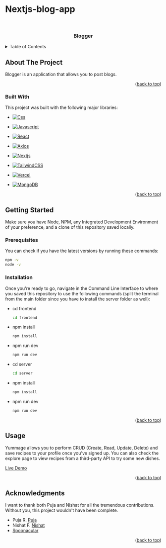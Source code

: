 # Nextjs-blog-app
<a name="readme-top"></a>

<!-- PROJECT SHIELDS -->
<!--
*** I'm using markdown "reference style" links for readability.
*** Reference links are enclosed in brackets [ ] instead of parentheses ( ).
*** See the bottom of this document for the declaration of the reference variables
*** for contributors-url, forks-url, etc. This is an optional, concise syntax you may use.
*** https://www.markdownguide.org/basic-syntax/#reference-style-links
-->

<!-- PROJECT LOGO -->
<br />

<div align='center'>
  <h3 align="center">Blogger</h3>
 </div>

<!-- TABLE OF CONTENTS -->
<details>
  <summary>Table of Contents</summary>
  <ol>
    <li>
      <a href="#about-the-project">About The Project</a>
      <ul>
        <li><a href="#built-with">Built With</a></li>
      </ul>
    </li>
    <li>
      <a href="#getting-started">Getting Started</a>
      <ul>
        <li><a href="#prerequisites">Prerequisites</a></li>
        <li><a href="#installation">Installation</a></li>
      </ul>
    </li>
    <li><a href="#usage">Usage</a></li>
    <li><a href="#acknowledgments">Acknowledgments</a></li>
  </ol>
</details>


<!-- ABOUT THE PROJECT -->
## About The Project

Blogger is an application that allows you to post blogs.

<p align="right">(<a href="#readme-top">back to top</a>)</p>


### Built With

This project was built with the following major libraries:

* [![Css][Css]][Css-url]

* [![Javascript][Js]][Js-url]
  
* [![React][React.js]][React-url]
  
* [![Axios][Axios]][Axios-url]

* [![Nextjs][Nextjs]][Nextjs-url]

* [![TailwindCSS][TailwindCSS]][Tailwind-url]

* [![Vercel][Vercel]][Vercel-url]

* [![MongoDB][MongoDB]][Mongo-url]




<p align="right">(<a href="#readme-top">back to top</a>)</p>


## Getting Started

Make sure you have Node, NPM, any Integrated Development Environment of your preference, and a clone of this repository saved locally. 

### Prerequisites

You can check if you have the latest versions by running these commands:

  ```sh
  npm -v
  node -v
  ```

### Installation

 Once you're ready to go, navigate in the Command Line Interface to where you saved this repository to use the following commands (split the terminal from the main folder since you have to install the server folder as well):

* cd frontend
  ```sh
  cd frontend
  ```
* npm install
  ```sh
  npm install
  ```
* npm run dev
  ```sh
  npm run dev
  ```
* cd server
  ```sh
  cd server
  ```
* npm install
  ```sh
  npm install
  ```
* npm run dev
  ```sh
  npm run dev
  ```
<p align="right">(<a href="#readme-top">back to top</a>)</p>


<!-- USAGE EXAMPLES -->
## Usage

Yummage allows you to perform CRUD (Create, Read, Update, Delete) and save recipes to your profile once you've signed up. You can also check the explore page to view recipes from a third-party API to try some new dishes.

<a href='https://nextjs-blog-app-pi-eight.vercel.app/'>Live Demo</a>
<p align="right">(<a href="#readme-top">back to top</a>)</p>


<!-- ACKNOWLEDGMENTS -->
## Acknowledgments

I want to thank both Puja and Nishat for all the tremendous contributions. Without you, this project wouldn't have been complete.

* Puja R. [Puja](https://github.com/pujaroy280)
* Nishat F. [Nishat](https://github.com/Nemo080)
* [Spoonacular](https://spoonacular.com)


<p align="right">(<a href="#readme-top">back to top</a>)</p>


<!-- MARKDOWN LINKS & IMAGES -->
<!-- https://www.markdownguide.org/basic-syntax/#reference-style-links -->
[Css]: https://img.shields.io/badge/css3-%231572B6.svg?style=for-the-badge&logo=css3&logoColor=white
[Css-url]: https://developer.mozilla.org/en-US/docs/Web/CSS
[React.js]: https://img.shields.io/badge/React-20232A?style=for-the-badge&logo=react&logoColor=61DAFB
[React-url]: https://reactjs.org/
[Js]: https://img.shields.io/badge/javascript-%23323330.svg?style=for-the-badge&logo=javascript&logoColor=%23F7DF1E
[Js-url]: https://developer.mozilla.org/en-US/docs/Web/JavaScript
[TailwindCSS]: https://img.shields.io/badge/tailwindcss-%2338B2AC.svg?style=for-the-badge&logo=tailwind-css&logoColor=white
[Tailwind-url]: https://tailwindcss.com
[MongoDB]: https://img.shields.io/badge/MongoDB-%234ea94b.svg?style=for-the-badge&logo=mongodb&logoColor=white
[Mongo-url]: https://www.mongodb.com
[Axios]: https://img.shields.io/badge/axios-671ddf?&style=for-the-badge&logo=axios&logoColor=white
[Axios-url]: https://axios-http.com/
[Nextjs]: https://img.shields.io/badge/next%20js-000000?style=for-the-badge&logo=nextdotjs&logoColor=white
[Nextjs-url]: https://nextjs.org
[Vercel]: https://img.shields.io/badge/Vercel-000000?style=for-the-badge&logo=vercel&logoColor=white
[Vercel-url]: https://vercel.com


